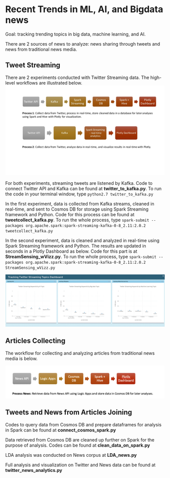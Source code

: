 # Recent Trends in ML, AI, and Bigdata news
Goal: tracking trending topics in big data, machine learning, and AI.

There are 2 sources of news to analyze: news sharing through tweets and news from traditional news media. 

## Tweet Streaming
There are 2 experiments conducted with Twitter Streaming data. The high-level workflows are illustrated below. 
![](twitter_data_workflow.jpg)

For both experiments, streaming tweets are listened by Kafka. Code to connect Twitter API and Kafka can be found at **twitter_to_kafka.py**.
To run the code in your terminal window, type `python2.7 twitter_to_kafka.py`

In the first experiment, data is collected from Kafka streams, cleaned in real-time, and sent to Cosmos DB for storage using Spark Streaming framework and Python. Code for this process can be found at **tweetcollect_kafka.py**.
To run the whole process, type `spark-submit --packages org.apache.spark:spark-streaming-kafka-0-8_2.11:2.0.2 tweetcollect_kafka.py`

In the second experiment, data is cleaned and analyzed in real-time using Spark Streaming framework and Python. The results are updated in seconds in a Plotly Dashboard as below. Code for this part is at **StreamSensing_wVizz.py**.
To run the whole process, type `spark-submit --packages org.apache.spark:spark-streaming-kafka-0-8_2.11:2.0.2 StreamSensing_wVizz.py`

![](output_FvhBEC.gif)

## Articles Collecting
The workflow for collecting and analyzing articles from traditional news media is below.

![](newsapi_flow.png)

## Tweets and News from Articles Joining
Codes to query data from Cosmos DB and prepare dataframes for analysis in Spark can be found at **connect_cosmos_spark.py**

Data retrieved from Cosmos DB are cleaned up further on Spark for the purpose of analysis. Codes can be found at **clean_data_on_spark.py**

LDA analysis was conducted on News corpus at **LDA_news.py**

Full analysis and visualization on Twitter and News data can be found at **twitter_news_analytics.py**

